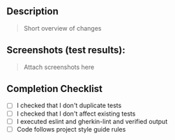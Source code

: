 ## Description

> Short overview of changes

## Screenshots (test results):

> Attach screenshots here

## Completion Checklist

- [ ] I checked that I don't duplicate tests
- [ ] I checked that I don't affect existing tests
- [ ] I executed eslint and gherkin-lint and verified output 
- [ ] Code follows project style guide rules
